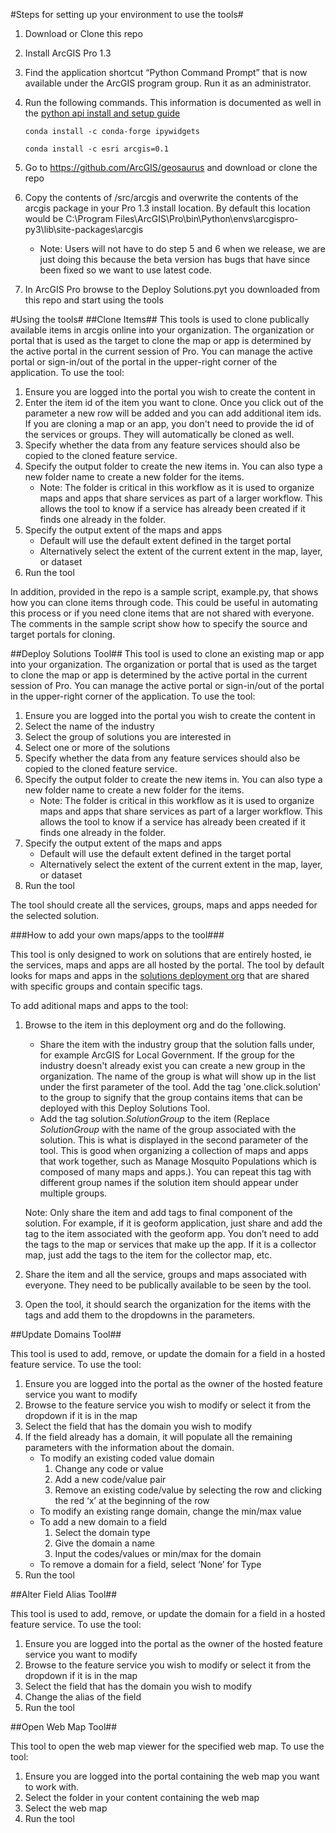 #Steps for setting up your environment to use the tools#
1. Download or Clone this repo
2. Install ArcGIS Pro 1.3
3. Find the application shortcut “Python Command Prompt” that is now available under the ArcGIS program group. Run it as an administrator.
4. Run the following commands. This information is documented as well in the [python api install and setup guide](https://developers.arcgis.com/python/guide/Install-and-set-up/)
   
    ```
    conda install -c conda-forge ipywidgets
    ```
    ```
    conda install -c esri arcgis=0.1
    ```
5. Go to https://github.com/ArcGIS/geosaurus and download or clone the repo
6. Copy the contents of /src/arcgis and overwrite the contents of the arcgis package in your Pro 1.3 install location. By default this location would be C:\Program Files\ArcGIS\Pro\bin\Python\envs\arcgispro-py3\lib\site-packages\arcgis
    - Note: Users will not have to do step 5 and 6 when we release, we are just doing this because the beta version has bugs that have since been fixed so we want to use latest code.
7. In ArcGIS Pro browse to the Deploy Solutions.pyt you downloaded from this repo and start using the tools

#Using the tools#
##Clone Items##
This tools is used to clone publically available items in arcgis online into your organization. The organization or portal that is used as the target to clone the map or app is determined by the active portal in the current session of Pro. You can manage the active portal or sign-in/out of the portal in the upper-right corner of the application. To use the tool:

1. Ensure you are logged into the portal you wish to create the content in
2. Enter the item id of the item you want to clone. Once you click out of the parameter a new row will be added and you can add additional item ids. If you are cloning a map or an app, you don't need to provide the id of the services or groups. They will automatically be cloned as well.
3. Specify whether the data from any feature services should also be copied to the cloned feature service. 
4. Specify the output folder to create the new items in. You can also type a new folder name to create a new folder for the items.
    - Note: The folder is critical in this workflow as it is used to organize maps and apps that share services as part of a larger workflow. This allows the tool to know if a service has already been created if it finds one already in the folder.
5. Specify the output extent of the maps and apps
    - Default will use the default extent defined in the target portal
    - Alternatively select the extent of the current extent in the map, layer, or dataset
6. Run the tool

In addition, provided in the repo is a sample script, example.py, that shows how you can clone items through code. This could be useful in automating this process or if you need clone items that are not shared with everyone. The comments in the sample script show how to specify the source and target portals for cloning.

##Deploy Solutions Tool##
This tool is used to clone an existing map or app into your organization. The organization or portal that is used as the target to clone the map or app is determined by the active portal in the current session of Pro. You can manage the active portal or sign-in/out of the portal in the upper-right corner of the application. To use the tool:

1. Ensure you are logged into the portal you wish to create the content in
2. Select the name of the industry
2. Select the group of solutions you are interested in
3. Select one or more of the solutions
4. Specify whether the data from any feature services should also be copied to the cloned feature service. 
5. Specify the output folder to create the new items in. You can also type a new folder name to create a new folder for the items.
    - Note: The folder is critical in this workflow as it is used to organize maps and apps that share services as part of a larger workflow. This allows the tool to know if a service has already been created if it finds one already in the folder.
6. Specify the output extent of the maps and apps
    - Default will use the default extent defined in the target portal
    - Alternatively select the extent of the current extent in the map, layer, or dataset
7. Run the tool

The tool should create all the services, groups, maps and apps needed for the selected solution.

###How to add your own maps/apps to the tool###

This tool is only designed to work on solutions that are entirely hosted, ie the services, maps and apps are all hosted by the portal. The tool by default looks for maps and apps in the [solutions deployment org](#http://arcgissolutionsdeploymentdev.maps.arcgis.com/) that are shared with specific groups and contain specific tags.

To add aditional maps and apps to the tool:

1. Browse to the item in this deployment org and do the following. 
    - Share the item with the industry group that the solution falls under, for example ArcGIS for Local Government. If the group for the industry doesn't already exist you can create a new group in the organization. The name of the group is what will show up in the list under the first parameter of the tool. Add the tag 'one.click.solution' to the group to signify that the group contains items that can be deployed with this Deploy Solutions Tool.
    - Add the tag solution.*SolutionGroup* to the item (Replace *SolutionGroup* with the name of the group associated with the solution. This is what is displayed in the second parameter of the tool. This is good when organizing a collection of maps and apps that work together, such as Manage Mosquito Populations which is composed of many maps and apps.). You can repeat this tag with different group names if the solution item should appear under multiple groups.

    Note: Only share the item and add tags to final component of the solution. For example, if it is geoform application, just share and add the tag to the item associated with the geoform app. You don’t need to add the tags to the map or services that make up the app. If it is a collector map, just add the tags to the item for the collector map, etc.
    
2. Share the item and all the service, groups and maps associated with everyone. They need to be publically available to be seen by the tool.
3. Open the tool, it should search the organization for the items with the tags and add them to the dropdowns in the parameters.

##Update Domains Tool##

This tool is used to add, remove, or update the domain for a field in a hosted feature service. To use the tool:

1. Ensure you are logged into the portal as the owner of the hosted feature service you want to modify
2. Browse to the feature service you wish to modify or select it from the dropdown if it is in the map
3. Select the field that has the domain you wish to modify
4. If the field already has a domain, it will populate all the remaining parameters with the information about the domain.
    - To modify an existing coded value domain
        1. Change any code or value
        2. Add a new code/value pair
        3. Remove an existing code/value by selecting the row and clicking the red ‘x’ at the beginning of the row
    - To modify an existing range domain, change the min/max value
    - To add a new domain to a field
        1. Select the domain type
        2. Give the domain a name
        3. Input the codes/values or min/max for the domain
    - To remove a domain for a field, select ‘None’ for Type
5. Run the tool

##Alter Field Alias Tool##

This tool is used to add, remove, or update the domain for a field in a hosted feature service. To use the tool:

1. Ensure you are logged into the portal as the owner of the hosted feature service you want to modify
2. Browse to the feature service you wish to modify or select it from the dropdown if it is in the map
3. Select the field that has the domain you wish to modify
4. Change the alias of the field
5. Run the tool

##Open Web Map Tool##

This tool to open the web map viewer for the specified web map. To use the tool:

1. Ensure you are logged into the portal containing the web map you want to work with.
2. Select the folder in your content containing the web map
3. Select the web map
4. Run the tool
